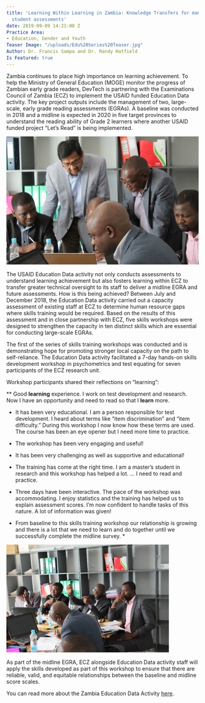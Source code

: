 ```yaml
---
title: 'Learning Within Learning in Zambia: Knowledge Transfers for managing better
  student assessments'
date: 2019-09-09 14:21:00 Z
Practice Area:
- Education, Gender and Youth
Teaser Image: "/uploads/Edu%20Series%20Teaser.jpg"
Author: Dr. Francis Sampa and Dr. Randy Hatfield
Is Featured: true
---
```


Zambia continues to place high importance on learning achievement.  To help the Ministry of General Education (MOGE) monitor the progress of Zambian early grade readers, DevTech is partnering with the Examinations Council of Zambia (ECZ) to implement the USAID funded Education Data activity. The key project outputs include the management of two, large-scale, early grade reading assessments (EGRAs). A baseline was conducted in 2018 and a midline is expected in 2020 in five target provinces to understand the reading ability of Grade 2 learners where another USAID funded project “Let’s Read” is being implemented.

![Zambia Edu 1.jpg](/uploads/Zambia%20Edu%201.jpg)

The USAID Education Data activity not only conducts assessments to understand learning achievement but also fosters learning within ECZ to transfer greater technical oversight to its staff to deliver a midline EGRA and future assessments. How is this being achieved?  Between July and December 2018, the Education Data activity carried out a capacity assessment of existing staff at ECZ to determine human resource gaps where skills training would be required. Based on the results of this assessment and in close partnership with ECZ, five skills workshops were designed to strengthen the capacity in ten distinct skills which are essential for conducting large-scale EGRAs. 

The first of the series of skills training workshops was conducted and is demonstrating hope for promoting stronger local capacity on the path to self-reliance. The Education Data activity facilitated a 7-day hands-on skills development workshop in psychometrics and test equating for seven participants of the ECZ research unit. 

Workshop participants shared their reflections on “learning”:

** Good **learning** experience. I work on test development and research. Now I have an opportunity and need to read so that I **learn** more. 

* It has been very educational. I am a person responsible for test development. I heard about terms like “item discrimination” and “item difficulty.” During this workshop I now know how these terms are used. The course has been an eye opener but I need more time to practice.

* The workshop has been very engaging and useful!

* It has been very challenging as well as supportive and educational!

* The training has come at the right time. I am a master’s student in research and this workshop has helped a lot. … I need to read and practice. 

* Three days have been interactive. The pace of the workshop was accommodating. I enjoy statistics and the training has helped us to explain assessment scores. I’m now confident to handle tasks of this nature. A lot of information was given!

* From baseline to this skills training workshop our relationship is growing and there is a lot that we need to learn and do together until we successfully complete the midline survey. *

![Zambia Edu 2.jpg](/uploads/Zambia%20Edu%202.jpg)

As part of the midline EGRA, ECZ alongside Education Data activity staff will apply the skills developed as part of this workshop to ensure that there are reliable, valid, and equitable relationships between the baseline and midline score scales.

You can read more about the Zambia Education Data Activity [here](https://devtechsys.com/insights/2018/10/31/devtech-project-spotlight-evaluation-of-the-usaid-slash-zambia-education-program/). 